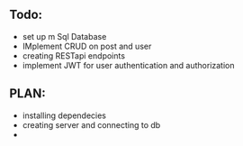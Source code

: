 ## Todo:
- set up m Sql Database
- IMplement CRUD on post and user
- creating RESTapi endpoints
- implement JWT for user authentication and authorization

## PLAN:
- installing dependecies
- creating server and connecting to db
- 

